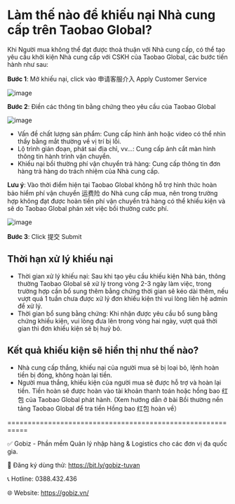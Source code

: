 # Làm thế nào để khiếu nại Nhà cung cấp trên Taobao Global?
Khi Người mua không thể đạt được thoả thuận với Nhà cung cấp, có thể tạo yêu cầu khởi kiện Nhà cung cấp với CSKH của Taobao Global, các bước tiến hành như sau:

**Bước 1**: Mở khiếu nại, click vào 申请客服介入 Apply Customer Service

![image](https://github.com/gobizvn/gobiz-docs/assets/137056249/ad311c0b-c3ad-4ad7-bbd8-67ec7bcf44b3)

**Bước 2**: Điền các thông tin bằng chứng theo yêu cầu của Taobao Global

![image](https://github.com/gobizvn/gobiz-docs/assets/137056249/3e0dc400-d8fa-482e-bb15-e36d25e94bff)

-	Vấn đề chất lượng sản phẩm: Cung cấp hình ảnh hoặc video có thể nhìn thấy bằng mắt thường về vị trí bị lỗi.
-	Lộ trình gián đoạn, phát sai địa chỉ, vv…: Cung cấp ảnh cắt màn hình thông tin hành trình vận chuyển.
-	Khiếu nại bồi thường phí vận chuyển trả hàng: Cung cấp thông tin đơn hàng trả hàng do trách nhiệm của Nhà cung cấp.

**Lưu ý**: Vào thời điểm hiện tại Taobao Global không hỗ trợ hình thức hoàn bảo hiểm phí vận chuyển 运费险 do Nhà cung cấp mua, nên trong trường hợp không đạt được hoàn tiền phí vận chuyển trả hàng có thể khiếu kiện và sẽ do Taobao Global phán xét việc bồi thường cước phí.
  
![image](https://github.com/gobizvn/gobiz-docs/assets/137056249/a0785d6b-2303-48e1-aaf4-15875cc2bf0d)

**Bước 3**: Click 提交 Submit

## Thời hạn xử lý khiếu nại
- Thời gian xử lý khiếu nại: Sau khi tạo yêu cầu khiếu kiện Nhà bán, thông thường Taobao Global sẽ xử lý trong vòng 2-3 ngày làm việc, trong trường hợp cần bổ sung thêm bằng chứng thời gian sẽ kéo dài thêm, nếu vượt quá 1 tuần chưa được xử lý đơn khiếu kiện thì vui lòng liên hệ admin để xử lý.
- Thời gian bổ sung bằng chứng: Khi nhận được yêu cầu bổ sung bằng chứng khiếu kiện, vui lòng đưa lên trong vòng hai ngày, vượt quá thời gian thì đơn khiếu kiện sẽ bị huỷ bỏ.
## Kết quả khiếu kiện sẽ hiển thị như thế nào?
- Nhà cung cấp thắng, khiếu nại của người mua sẽ bị loại bỏ, lệnh hoàn tiền bị đóng, không hoàn lại tiền.
- Người mua thắng, khiếu kiện của người mua sẽ được hỗ trợ và hoàn lại tiền. Tiền hoàn sẽ được hoàn vào tài khoản thanh toán hoặc hồng bao 红包 của Taobao Global phát hành. (Xem hướng dẫn ở bài Bồi thường nền tảng Taobao Global để tra tiền Hồng bao 红包 hoàn về）


===========================================================

✅ Gobiz - Phần mềm Quản lý nhập hàng & Logistics cho các đơn vị đa quốc gia.

📌 Đăng ký dùng thử: https://bit.ly/gobiz-tuvan

📞 Hotline: 0388.432.436

🌐 Website: https://gobiz.vn/

 
